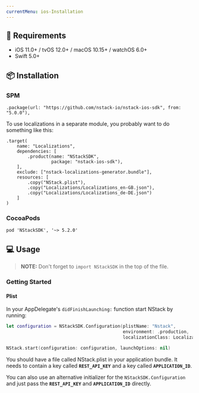 ```yaml
---
currentMenu: ios-Installation
---
```


## 📝 Requirements

* iOS 11.0+ / tvOS 12.0+ / macOS 10.15+ / watchOS 6.0+
* Swift 5.0+

## 📦 Installation

### SPM
~~~
.package(url: "https://github.com/nstack-io/nstack-ios-sdk", from: "5.0.0"),
~~~

To use localizations in a separate module, you probably want to do something like this:
~~~
.target(
    name: "Localizations",
    dependencies: [
        .product(name: "NStackSDK",
                 package: "nstack-ios-sdk"),
    ],
    exclude: ["nstack-localizations-generator.bundle"],
    resources: [
        .copy("NStack.plist"),
        .copy("Localizations/Localizations_en-GB.json"),
        .copy("Localizations/Localizations_de-DE.json")
    ]
)
~~~

### CocoaPods
~~~
pod 'NStackSDK', '~> 5.2.0'
~~~


## 💻 Usage

> **NOTE:** Don't forget to `import NStackSDK` in the top of the file.

### Getting Started

#### Plist

In your AppDelegate's `didFinishLaunching:` function start NStack by running:

~~~swift
let configuration = NStackSDK.Configuration(plistName: "Nstack",
                                            environment: .production,
                                            localizationClass: Localizations.self)

NStack.start(configuration: configuration, launchOptions: nil)
~~~

You should have a file called NStack.plist in your application bundle. It needs to contain a key called **`REST_API_KEY`** and a key called **`APPLICATION_ID`**.



You can also use an alternative initializer for the `NStackSDK.Configuration` and just pass the **`REST_API_KEY`** and **`APPLICATION_ID`** directly. 


